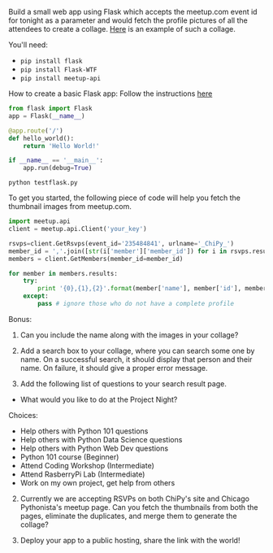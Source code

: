 Build a small web app using Flask which accepts the meetup.com event id for tonight
as a parameter and would fetch the profile pictures of all the attendees to create a
collage. [Here](https://twitter.com/Tathagata/status/746302962830540801) is an example
of such a collage.

You'll need:

 - `pip install flask`
 - `pip install Flask-WTF`
 - `pip install meetup-api`

How to create a basic Flask app:
Follow the instructions [here](http://flask.pocoo.org/docs/0.11/quickstart/)

```python
from flask import Flask
app = Flask(__name__)

@app.route('/')
def hello_world():
    return 'Hello World!'

if __name__ == '__main__':
    app.run(debug=True)
```
`python testflask.py`

To get you started, the following piece of code will help you fetch the thumbnail
images from meetup.com.

```python
import meetup.api
client = meetup.api.Client('your_key')

rsvps=client.GetRsvps(event_id='235484841', urlname='_ChiPy_')
member_id = ','.join([str(i['member']['member_id']) for i in rsvps.results])
members = client.GetMembers(member_id=member_id)

for member in members.results:
    try:
        print '{0},{1},{2}'.format(member['name'], member['id'], member['photo']['thumb_link'])
    except:
        pass # ignore those who do not have a complete profile
```

Bonus:
1. Can you include the name along with the images in your collage?

2. Add a search box to your collage, where you can search some one by name. 
On a successful search, it should display that person and their name. On failure, it should give a proper error message.

3. Add the following list of questions to your search result page.
- What would you like to do at the Project Night? 

Choices:
- Help others with Python 101 questions
- Help others with Python Data Science questions
- Help others with Python Web Dev questions
- Python 101 course (Beginner)
- Attend Coding Workshop (Intermediate)
- Attend RasberryPi Lab (Intermediate)
- Work on my own project, get help from others 

2. Currently we are accepting RSVPs on both ChiPy's site and Chicago Pythonista's
meetup page. Can you fetch the thumbnails from both the pages, eliminate the
duplicates, and merge them to generate the collage?

3. Deploy your app to a public hosting, share the link with the world!
